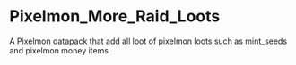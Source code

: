 # Pixelmon_More_Raid_Loots

A Pixelmon datapack that add all loot of pixelmon loots such as mint_seeds and pixelmon money items 
